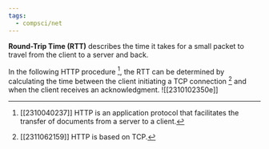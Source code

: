 ```yaml
---
tags:
  - compsci/net
---
```

**Round-Trip Time (RTT)** describes the time it takes for a small packet to travel from the client to a server and back.

In the following HTTP procedure [^1], the RTT can be determined by calculating the time between the client initiating a TCP connection [^2] and when the client receives an acknowledgment. ![[2310102350e]]

[^1]: [[2310040237]] HTTP is an application protocol that facilitates the transfer of documents from a server to a client.
[^2]: [[2311062159]] HTTP is based on TCP.